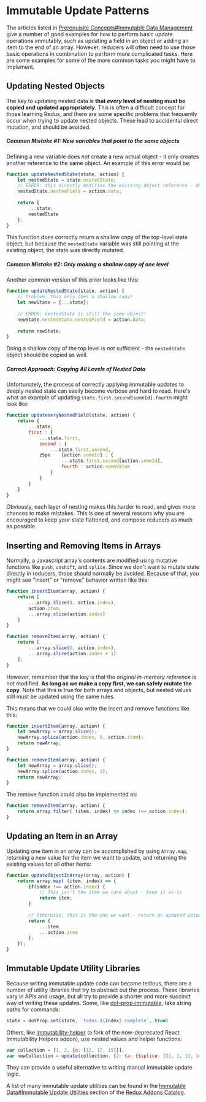 # Immutable Update Patterns

The articles listed in [Prerequisite Concepts#Immutable Data Management](PrerequisiteConcepts.md#immutable-data-management) give a number of good examples for how to perform basic update operations immutably, such as updating a field in an object or adding an item to the end of an array.  However, reducers will often need to use those basic operations in combination to perform more complicated tasks.  Here are some examples for some of the more common tasks you might have to implement.

## Updating Nested Objects

The key to updating nested data is **that _every_ level of nesting must be copied and updated appropriately**.  This is often a difficult concept for those learning Redux, and there are some specific problems that frequently occur when trying to update nested objects.  These lead to accidental direct mutation, and should be avoided.

##### Common Mistake #1: New variables that point to the same objects


Defining a new variable does _not_ create a new actual object - it only creates another reference to the same object.  An example of this error would be:

```js
function updateNestedState(state, action) {
    let nestedState = state.nestedState;
    // ERROR: this directly modifies the existing object reference - don't do this!
    nestedState.nestedField = action.data;
    
    return {
        ...state,
        nestedState
    };
}
```

This function does correctly return a shallow copy of the top-level state object, but because the `nestedState` variable was still pointing at the existing object, the state was directly mutated.  


##### Common Mistake #2: Only making a shallow copy of one level

Another common version of this error looks like this:

```js
function updateNestedState(state, action) {
    // Problem: this only does a shallow copy!
    let newState = {...state};
    
    // ERROR: nestedState is still the same object!
    newState.nestedState.nestedField = action.data;
    
    return newState;
}
```

Doing a shallow copy of the top level is _not_ sufficient - the `nestedState` object should be copied as well.


##### Correct Approach: Copying All Levels of Nested Data

Unfortunately, the process of correctly applying immutable updates to deeply nested state can easily become verbose and hard to read.  Here's what an example of updating `state.first.second[someId].fourth` might look like:

```js
function updateVeryNestedField(state, action) {
    return {
        ...state,
        first : {
            ...state.first,
            second : {
                ...state.first.second,
            z5px    [action.someId] : {
                    ...state.first.second[action.someId],
                    fourth : action.someValue
                }
            }
        }
    }
}
```

Obviously, each layer of nesting makes this harder to read, and gives more chances to make mistakes.  This is one of several reasons why you are encouraged to keep your state flattened, and compose reducers as much as possible.


## Inserting and Removing Items in Arrays

Normally, a Javascript array's contents are modified using mutative functions like `push`, `unshift`, and `splice`.  Since we don't want to mutate state directly in reducers, those should normally be avoided.  Because of that, you might see "insert" or "remove" behavior written like this:

```js
function insertItem(array, action) {
    return [
        ...array.slice(0, action.index),
        action.item,
        ...array.slice(action.index)
    ]
}

function removeItem(array, action) {
    return [
        ...array.slice(0, action.index),
        ...array.slice(action.index + 1)
    ];
}
```

However, remember that the key is that the _original in-memory reference_ is not modified.  **As long as we make a copy first, we can safely mutate the copy**.  Note that this is true for both arrays and objects, but nested values still must be updated using the same rules.

This means that we could also write the insert and remove functions like this:

```js
function insertItem(array, action) {
    let newArray = array.slice();
    newArray.splice(action.index, 0, action.item);
    return newArray;
}

function removeItem(array, action) {
    let newArray = array.slice();
    newArray.splice(action.index, 1);
    return newArray;
}
```

The remove function could also be implemented as:

```js
function removeItem(array, action) {
    return array.filter( (item, index) => index !== action.index);
}
```

## Updating an Item in an Array

Updating one item in an array can be accomplished by using `Array.map`, returning a new value for the item we want to update, and returning the existing values for all other items:

```js
function updateObjectInArray(array, action) {
    return array.map( (item, index) => {
        if(index !== action.index) {
            // This isn't the item we care about - keep it as-is
            return item;
        }
        
        // Otherwise, this is the one we want - return an updated value
        return {
            ...item,
            ...action.item
        };    
    });
}
```



## Immutable Update Utility Libraries

Because writing immutable update code can become tedious, there are a number of utility libraries that try to abstract out the process.  These libraries vary in APIs and usage, but all try to provide a shorter and more succinct way of writing these updates.  Some, like [dot-prop-immutable](https://github.com/debitoor/dot-prop-immutable), take string paths for commands:
```js
state = dotProp.set(state, `todos.${index}.complete`, true)
```

Others, like [immutability-helper](https://github.com/kolodny/immutability-helper) (a fork of the now-deprecated React Immutability Helpers addon), use nested values and helper functions:
```js
var collection = [1, 2, {a: [12, 17, 15]}];
var newCollection = update(collection, {2: {a: {$splice: [[1, 1, 13, 14]]}}});
```

They can provide a useful alternative to writing manual immutable update logic.

A list of many immutable update utilities can be found in the [Immutable Data#Immutable Update Utilities](https://github.com/markerikson/redux-ecosystem-links/blob/master/immutable-data.md#immutable-update-utilities) section of the [Redux Addons Catalog](https://github.com/markerikson/redux-ecosystem-links).

